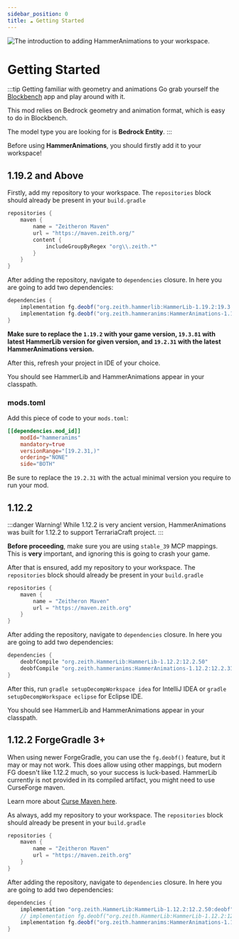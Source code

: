 ```yaml
---
sidebar_position: 0
title: ☁️ Getting Started
---
```


![The introduction to adding HammerAnimations to your workspace.](https://assets.zeith.org/logos/hammer-animations.png)
# Getting Started

:::tip Getting familiar with geometry and animations
Go grab yourself the [Blockbench](https://www.blockbench.net/) app and play around with it.

This mod relies on Bedrock geometry and animation format, which is easy to do in Blockbench.

The model type you are looking for is **Bedrock Entity**.
:::

Before using **HammerAnimations**, you should firstly add it to your workspace!

## 1.19.2 and Above

Firstly, add my repository to your workspace.
The `repositories` block should already be present in your `build.gradle`

```gradle
repositories {
    maven {
        name = "Zeitheron Maven"
        url = "https://maven.zeith.org/"
        content {
            includeGroupByRegex "org\\.zeith.*"
        }
    }
}
```

After adding the repository, navigate to `dependencies` closure.
In here you are going to add two dependencies:

```gradle
dependencies {
    implementation fg.deobf("org.zeith.hammerlib:HammerLib-1.19.2:19.3.81")
    implementation fg.deobf("org.zeith.hammeranims:HammerAnimations-1.19.2:19.2.31")
}
```

**Make sure to replace the `1.19.2` with your game version, `19.3.81` with latest HammerLib version for given version, and `19.2.31` with the latest HammerAnimations version.**

After this, refresh your project in IDE of your choice.

You should see HammerLib and HammerAnimations appear in your classpath.

### mods.toml
Add this piece of code to your `mods.toml`:
```toml
[[dependencies.mod_id]]
    modId="hammeranims"
    mandatory=true
    versionRange="[19.2.31,)"
    ordering="NONE"
    side="BOTH"
```

Be sure to replace the `19.2.31` with the actual minimal version you require to run your mod.

## 1.12.2

:::danger Warning!
While 1.12.2 is very ancient version, HammerAnimations was built for 1.12.2 to support TerrariaCraft project.
:::

**Before proceeding**, make sure you are using `stable_39` MCP mappings. This is **very** important, and ignoring this is going to crash your game.

After that is ensured, add my repository to your workspace.
The `repositories` block should already be present in your `build.gradle`

```gradle
repositories {
    maven {
        name = "Zeitheron Maven"
        url = "https://maven.zeith.org"
    }
}
```

After adding the repository, navigate to `dependencies` closure.
In here you are going to add two dependencies:

```gradle
dependencies {
    deobfCompile "org.zeith.HammerLib:HammerLib-1.12.2:12.2.50"
    deobfCompile "org.zeith.hammeranims:HammerAnimations-1.12.2:12.2.31:deobf"
}
```

After this, run `gradle setupDecompWorkspace idea` for IntelliJ IDEA or `gradle setupDecompWorkspace eclipse` for Eclipse IDE.

You should see HammerLib and HammerAnimations appear in your classpath.

## 1.12.2 ForgeGradle 3+

When using newer ForgeGradle, you can use the `fg.deobf()` feature, but it may or may not work.
This does allow using other mappings, but modern FG doesn't like 1.12.2 much, so your success is luck-based.
HammerLib currently is not provided in its compiled artifact, you might need to use CurseForge maven.

Learn more about [Curse Maven here](https://www.cursemaven.com/).

As always, add my repository to your workspace.
The `repositories` block should already be present in your `build.gradle`

```gradle
repositories {
    maven {
        name = "Zeitheron Maven"
        url = "https://maven.zeith.org"
    }
}
```

After adding the repository, navigate to `dependencies` closure.
In here you are going to add two dependencies:

```gradle
dependencies {
    implementation "org.zeith.HammerLib:HammerLib-1.12.2:12.2.50:deobf" // this is remapped already to stable_39.
    // implementation fg.deobf("org.zeith.HammerLib:HammerLib-1.12.2:12.2.50") // this is remapped already to stable_39.
    implementation fg.deobf("org.zeith.hammeranims:HammerAnimations-1.12.2:12.2.31")
}
```